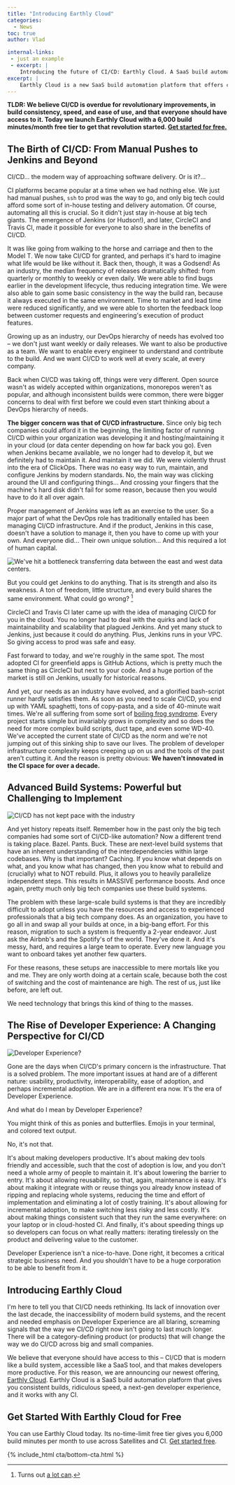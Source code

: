 ```yaml
---
title: "Introducing Earthly Cloud"
categories:
  - News
toc: true
author: Vlad

internal-links:
 - just an example
 - excerpt: |
    Introducing the future of CI/CD: Earthly Cloud. A SaaS build automation platform with consistent builds, ridiculous speed, a next-gen Developer Experience, and that works with any CI. Get 6,000 build min/month with our free tier.
excerpt: |
    Earthly Cloud is a new SaaS build automation platform that offers consistent builds, fast speed, and a next-gen Developer Experience for CI/CD. It provides a free tier with 6,000 build minutes per month.
---
```


**TLDR: We believe CI/CD is overdue for revolutionary improvements, in build consistency, speed, and ease of use, and that everyone should have access to it. Today we launch Earthly Cloud with a 6,000 build minutes/month free tier to get that revolution started. [Get started for free.](https://cloud.earthly.dev/login)**

## The Birth of CI/CD:  From Manual Pushes to Jenkins and Beyond

CI/CD... the modern way of approaching software delivery. Or is it?...

CI platforms became popular at a time when we had nothing else. We just had manual pushes, `ssh` to prod was the way to go, and only big tech could afford some sort of in-house testing and delivery automation. Of course, automating all this is crucial. So it didn't just stay in-house at big tech giants. The emergence of Jenkins (or Hudson!), and later, CircleCI and Travis CI, made it possible for everyone to also share in the benefits of CI/CD.

It was like going from walking to the horse and carriage and then to the Model T. We now take CI/CD for granted, and perhaps it's hard to imagine what life would be like without it. Back then, though, it was a Godsend! As an industry, the median frequency of releases dramatically shifted: from quarterly or monthly to weekly or even daily. We were able to find bugs earlier in the development lifecycle, thus reducing integration time. We were also able to gain some basic consistency in the way the build ran, because it always executed in the same environment. Time to market and lead time were reduced significantly, and we were able to shorten the feedback loop between customer requests and engineering's execution of product features.

Growing up as an industry, our DevOps hierarchy of needs has evolved too – we don't just want weekly or daily releases. We want to also be productive as a team. We want to enable every engineer to understand and contribute to the build. And we want CI/CD to work well at every scale, at every company.

Back when CI/CD was taking off, things were very different. Open source wasn't as widely accepted within organizations, monorepos weren't as popular, and although inconsistent builds were common, there were bigger concerns to deal with first before we could even start thinking about a DevOps hierarchy of needs.

**The bigger concern was that of CI/CD infrastructure.** Since only big tech companies could afford it in the beginning, the limiting factor of running CI/CD within your organization was developing it and hosting/maintaining it in your cloud (or data center depending on how far back you go). Even when Jenkins became available, we no longer had to develop it, but we definitely had to maintain it. And maintain it we did. We were violently thrust into the era of ClickOps. There was no easy way to run, maintain, and configure Jenkins by modern standards. No, the main way was clicking around the UI and configuring things... And crossing your fingers that the machine's hard disk didn't fail for some reason, because then you would have to do it all over again.

Proper management of Jenkins was left as an exercise to the user. So a major part of what the DevOps role has traditionally entailed has been managing CI/CD infrastructure. And if the product, Jenkins in this case, doesn't have a solution to manage it, then you have to come up with your own. And everyone did... Their own unique solution... And this required a lot of human capital.

![We've hit a bottleneck transferring data between the east and west data centers.]({{site.images}}{{page.slug}}/1.jpg)

But you could get Jenkins to do anything. That is its strength and also its weakness. A ton of freedom, little structure, and every build shares the same environment. What could go wrong? [^1]

[^1]: Turns out [a lot can](https://blog.gitguardian.com/codecov-supply-chain-breach/).

CircleCI and Travis CI later came up with the idea of managing CI/CD for you in the cloud. You no longer had to deal with the quirks and lack of maintainability and scalability that plagued Jenkins. And yet many stuck to Jenkins, just because it could do anything. Plus, Jenkins runs in your VPC. So giving access to prod was safe and easy.

Fast forward to today, and we're roughly in the same spot. The most adopted CI for greenfield apps is GitHub Actions, which is pretty much the same thing as CircleCI but next to your code. And a huge portion of the market is still on Jenkins, usually for historical reasons.

And yet, our needs as an industry have evolved, and a glorified bash-script runner hardly satisfies them. As soon as you need to scale CI/CD, you end up with YAML spaghetti, tons of copy-pasta, and a side of 40-minute wait times. We're all suffering from some sort of [boiling frog syndrome](https://en.wikipedia.org/wiki/Boiling_frog). Every project starts simple but invariably grows in complexity and so does the need for more complex build scripts, duct tape, and even some WD-40. We've accepted the current state of CI/CD as the norm and we're not jumping out of this sinking ship to save our lives. The problem of developer infrastructure complexity keeps creeping up on us and the tools of the past aren't cutting it. And the reason is pretty obvious: **We haven't innovated in the CI space for over a decade.**

## Advanced Build Systems:  Powerful but Challenging to Implement

![CI/CD has not kept pace with the industry]({{site.images}}{{page.slug}}/2.jpg)

And yet history repeats itself. Remember how in the past only the big tech companies had some sort of CI/CD-like automation? Now a different trend is taking place. Bazel. Pants. Buck. These are next-level build systems that have an inherent understanding of the interdependencies within large codebases. Why is that important? Caching. If you know what depends on what, and you know what has changed, then you know what to rebuild and (crucially) what to NOT rebuild. Plus, it allows you to heavily parallelize independent steps. This results in MASSIVE performance boosts. And once again, pretty much only big tech companies use these build systems.

The problem with these large-scale build systems is that they are incredibly difficult to adopt unless you have the resources and access to experienced professionals that a big tech company does. As an organization, you have to go all in and swap all your builds at once, in a big-bang effort. For this reason, migration to such a system is frequently a 2-year endeavor. Just ask the Airbnb's and the Spotify's of the world. They've done it. And it's messy, hard, and requires a large team to operate. Every new language you want to onboard takes yet another few quarters.

For these reasons, these setups are inaccessible to mere mortals like you and me. They are only worth doing at a certain scale, because both the cost of switching and the cost of maintenance are high. The rest of us, just like before, are left out.

We need technology that brings this kind of thing to the masses.

## The Rise of Developer Experience:  A Changing Perspective for CI/CD

![Developer Experience?]({{site.images}}{{page.slug}}/3.jpg)

Gone are the days when CI/CD's primary concern is the infrastructure. That is a solved problem. The more important issues at hand are of a different nature: usability, productivity, interoperability, ease of adoption, and perhaps incremental adoption. We are in a different era now. It's the era of Developer Experience.

And what do I mean by Developer Experience?

You might think of this as ponies and butterflies. Emojis in your terminal, and colored text output.

No, it's not that.

It's about making developers productive. It's about making dev tools friendly and accessible, such that the cost of adoption is low, and you don't need a whole army of people to maintain it. It's about lowering the barrier to entry. It's about allowing reusability, so that, again, maintenance is easy. It's about making it integrate with or reuse things you already know instead of ripping and replacing whole systems, reducing the time and effort of implementation and eliminating a lot of costly training. It's about allowing for incremental adoption, to make switching less risky and less costly. It's about making things consistent such that they run the same everywhere: on your laptop or in cloud-hosted CI. And finally, it's about speeding things up so developers can focus on what really matters: iterating tirelessly on the product and delivering value to the customer.

Developer Experience isn't a nice-to-have. Done right, it becomes a critical strategic business need. And you shouldn't have to be a huge corporation to be able to benefit from it.

## Introducing Earthly Cloud

I'm here to tell you that CI/CD needs rethinking. Its lack of innovation over the last decade, the inaccessibility of modern build systems, and the recent and needed emphasis on Developer Experience are all blaring, screaming signals that the way we CI/CD right now isn't going to last much longer. There will be a category-defining product (or products) that will change the way we do CI/CD across big and small companies.

We believe that everyone should have access to this – CI/CD that is modern like a build system, accessible like a SaaS tool, and that makes developers more productive. For this reason, we are announcing our newest offering, [Earthly Cloud](https://earthly.dev/earthly-cloud). Earthly Cloud is a SaaS build automation platform that gives you consistent builds, ridiculous speed, a next-gen developer experience, and it works with any CI.

## Get Started With Earthly Cloud for Free

You can use Earthly Cloud today. Its no-time-limit free tier gives you 6,000 build minutes per month to use across Satellites and CI. [Get started free](https://cloud.earthly.dev/login).

{% include_html cta/bottom-cta.html %}
